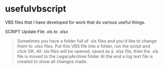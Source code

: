 # usefulvbscript

VBS files that I have developed for work that do various useful things.

SCRIPT Update File .xls to .xlsx
>Sometimes you have a folder full of .xls files and you'd like to change them to .xlsx files.
>Put this VBS file into a folder, run the script and click OK.
>All .xls files will be opened, saved as a .xlsx file, then the .xls file is moved to the LegacyArchive folder
>At the end a log text file is created to show all changes made.
